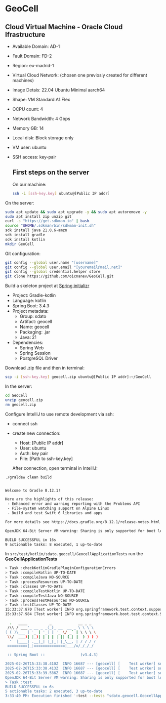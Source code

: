 # GeoCell

## Cloud Virtual Machine - Oracle Cloud Ifrastructure

- Available Domain: AD-1
- Fault Domain: FD-2
- Region: eu-madrid-1
- Virtual Cloud Network: (chosen one previosly created for different machines)
- Image Detais: 22.04 Ubuntu Minimal aarch64
- Shape: VM Standard.A1.Flex
- OCPU count: 4
- Network Bandwidth: 4 Gbps
- Memory GB: 14
- Local disk: Block storage only
- VM user: ubuntu
- SSH access: key-pair

  ## First steps on the server

   On our machine:
  ```sh
  ssh -i [ssh-key.key] ubuntu@[Public IP addr]
  ```

On the server:

```sh
sudo apt update && sudo apt upgrade -y && sudo apt autoremove -y
sudo apt install zip unzip git
curl -s "https://get.sdkman.io" | bash
source "$HOME/.sdkman/bin/sdkman-init.sh"
sdk install java 21.0.6-amzn
sdk install gradle
sdk install kotlin
mkdir GeoCell
  ```

Git configuration:

```sh
git config --global user.name "[username]"
git config --global user.email "[youremail@mail.net]"
git config --global credential.helper store
git clone https://github.com/oicnanev/GeoCell.git
```

Build a skeleton project at [Spring initializr](https://start.spring.io)

- Project: Gradle-kotlin
- Language: kotlin
- Spring Boot: 3.4.3
- Project metadata:
  - Group: sdato
  - Artifact: geocell
  - Name: geocell
  - Packaging: .jar
  - Java: 21
- Dependencies:
  - Spring Web
  - Spring Session
  - PostgreSQL Driver
 
Download .zip file and then in terminal:

```sh
scp -i [ssh-key.key] geocell.zip ubuntu@[Public IP addr]:~/GeoCell
```

In the server:

```sh
cd GeoCell
unzip geocell.zip
rm geocell.zip
```

Configure IntellIJ to use remote development via ssh:

- connect ssh
- create new connection:
  - Host: [Public IP addr]
  - User: ubuntu
  - Auth: key pair
  - File: [Path to ssh-key.key]
 
   After connection, open terminal in IntellIJ:

```sh
./graldew clean build


Welcome to Gradle 8.12.1!

Here are the highlights of this release:
 - Enhanced error and warning reporting with the Problems API
 - File-system watching support on Alpine Linux
 - Build and test Swift 6 libraries and apps

For more details see https://docs.gradle.org/8.12.1/release-notes.html

OpenJDK 64-Bit Server VM warning: Sharing is only supported for boot loader classes because bootstrap classpath has been appended

BUILD SUCCESSFUL in 16s
9 actionable tasks: 8 executed, 1 up-to-date
```

In ```src/test/kotlin/sdato.geocell/GeocellApplicationTests``` run the **GeoCellApplicationTests**

```sh
> Task :checkKotlinGradlePluginConfigurationErrors
> Task :compileKotlin UP-TO-DATE
> Task :compileJava NO-SOURCE
> Task :processResources UP-TO-DATE
> Task :classes UP-TO-DATE
> Task :compileTestKotlin UP-TO-DATE
> Task :compileTestJava NO-SOURCE
> Task :processTestResources NO-SOURCE
> Task :testClasses UP-TO-DATE
15:33:37.870 [Test worker] INFO org.springframework.test.context.support.AnnotationConfigContextLoaderUtils -- Could not detect default configuration classes for test class [sdato.geocell.GeocellApplicationTests]: GeocellApplicationTests does not declare any static, non-private, non-final, nested classes annotated with @Configuration.
15:33:37.984 [Test worker] INFO org.springframework.boot.test.context.SpringBootTestContextBootstrapper -- Found @SpringBootConfiguration sdato.geocell.GeocellApplication for test class sdato.geocell.GeocellApplicationTests

  .   ____          _            __ _ _
 /\\ / ___'_ __ _ _(_)_ __  __ _ \ \ \ \
( ( )\___ | '_ | '_| | '_ \/ _` | \ \ \ \
 \\/  ___)| |_)| | | | | || (_| |  ) ) ) )
  '  |____| .__|_| |_|_| |_\__, | / / / /
 =========|_|==============|___/=/_/_/_/

 :: Spring Boot ::                (v3.4.3)

2025-02-26T15:33:38.410Z  INFO 16687 --- [geocell] [    Test worker] sdato.geocell.GeocellApplicationTests    : Starting GeocellApplicationTests using Java 21.0.6 with PID 16687 (started by ubuntu in /home/ubuntu/GeoCell/geocell)
2025-02-26T15:33:38.413Z  INFO 16687 --- [geocell] [    Test worker] sdato.geocell.GeocellApplicationTests    : No active profile set, falling back to 1 default profile: "default"
2025-02-26T15:33:39.586Z  INFO 16687 --- [geocell] [    Test worker] sdato.geocell.GeocellApplicationTests    : Started GeocellApplicationTests in 1.449 seconds (process running for 2.617)
OpenJDK 64-Bit Server VM warning: Sharing is only supported for boot loader classes because bootstrap classpath has been appended
> Task :test
BUILD SUCCESSFUL in 6s
5 actionable tasks: 2 executed, 3 up-to-date
3:33:40 PM: Execution finished ':test --tests "sdato.geocell.GeocellApplicationTests"'.

```

